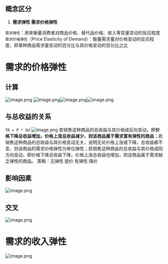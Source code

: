 ## 概念区分

1. **需求弹性  需求价格弹性**

`需求弹性`：用来衡量消费者对商品价格、替代品价格、收入等变量变动的反应程度
`需求价格弹性`（Price Elasticity of Demand）：衡量需求量对价格变动的反应程度，即某种商品需求量变动的百分比与其价格变动的百分比之比

# 需求的价格弹性

## 计算

![image.png](https://cdn.nlark.com/yuque/0/2023/png/36192378/1697114348728-f0ec8ab0-6833-429b-9361-c09a425de205.png#averageHue=%23c4dff7&clientId=u51e1eec9-3fa2-4&from=paste&height=320&id=u9a859595&originHeight=640&originWidth=1270&originalType=binary&ratio=2&rotation=0&showTitle=false&size=80885&status=done&style=none&taskId=uf273ecd6-1d0c-43f5-b2b2-9621406f60c&title=&width=635)
![image.png](https://cdn.nlark.com/yuque/0/2023/png/36192378/1697114477713-b4b381ee-95f0-45ea-850b-37db7162e001.png#averageHue=%23c2dff8&clientId=u51e1eec9-3fa2-4&from=paste&height=452&id=u43135a4d&originHeight=904&originWidth=1261&originalType=binary&ratio=2&rotation=0&showTitle=false&size=69747&status=done&style=none&taskId=uecae134d-31f5-499b-9d5f-3ebd767725f&title=&width=630.5)![image.png](https://cdn.nlark.com/yuque/0/2023/png/36192378/1697114488558-99d16dfb-f975-49f4-8f9d-d8b57cdfdc48.png#averageHue=%23c4e0f8&clientId=u51e1eec9-3fa2-4&from=paste&height=445&id=ua49be96c&originHeight=889&originWidth=1259&originalType=binary&ratio=2&rotation=0&showTitle=false&size=53199&status=done&style=none&taskId=u6ebf9d14-6612-4d36-adbf-c0669a9c83b&title=&width=629.5)![image.png](https://cdn.nlark.com/yuque/0/2023/png/36192378/1697115052875-341368e5-381e-4c62-8518-fd741aa6221a.png#averageHue=%23c3dff7&clientId=u51e1eec9-3fa2-4&from=paste&height=441&id=u4a174807&originHeight=882&originWidth=1295&originalType=binary&ratio=2&rotation=0&showTitle=false&size=87678&status=done&style=none&taskId=uca8cc3fd-8ed0-4524-941b-93e5e2c9759&title=&width=647.5)

## 与总收益的关系
`TR = P * Qd`
![image.png](https://cdn.nlark.com/yuque/0/2023/png/36192378/1697116565911-c406b0a8-b644-42f0-aa91-346a4be7a21e.png#averageHue=%23f5f5f5&clientId=u62856290-b9b6-4&from=paste&height=453&id=u9f9ba352&originHeight=905&originWidth=608&originalType=binary&ratio=2&rotation=0&showTitle=false&size=129998&status=done&style=none&taskId=u3d60cc5f-af4c-4ec7-a2a0-9564f2c39ae&title=&width=304)
若销售这种商品的总收益与其价格成反向变动，即**价格下降总收益增加，价格上涨总收益减少，则该商品属于需求富有弹性的商品**；若销售这种商品的总收益与其价格变动⽆关，说明⽆论价格上涨或下降，总收益都不变，则该商品的需求价格弹性为单位弹性；若销售这种商品的总收益与其价格成同⽅向变动，即价格下降总收益下降，价格上涨总收益也增加，则该商品属于需求缺乏弹性的商品。
策略：无弹性 提价  有弹性  降价
## 影响因素
![image.png](https://cdn.nlark.com/yuque/0/2023/png/36192378/1697117672372-fa427f86-17c5-4e77-9d3d-e4a2ddbbbd33.png#averageHue=%2389a2a4&clientId=ud7e9be80-9a6d-4&from=paste&height=428&id=u02d7c35c&originHeight=856&originWidth=1260&originalType=binary&ratio=2&rotation=0&showTitle=false&size=475993&status=done&style=none&taskId=uf04931d4-df91-4ebc-bcd2-60d6d09d877&title=&width=630)
## 交叉
![image.png](https://cdn.nlark.com/yuque/0/2023/png/36192378/1697117794601-e7bb0444-fb25-4e12-8cd5-49542337fabd.png#averageHue=%23f3f3f3&clientId=ud7e9be80-9a6d-4&from=paste&height=422&id=ud4a78158&originHeight=844&originWidth=1328&originalType=binary&ratio=2&rotation=0&showTitle=false&size=139368&status=done&style=none&taskId=ude73d025-9307-4f4a-95a6-8d8a693804c&title=&width=664)
# 需求的收入弹性
![image.png](https://cdn.nlark.com/yuque/0/2023/png/36192378/1697117853178-201133f3-8141-4e66-a2d0-32b13dcd7cb6.png#averageHue=%23c5e0f7&clientId=ud7e9be80-9a6d-4&from=paste&height=339&id=u4be8c85a&originHeight=677&originWidth=1264&originalType=binary&ratio=2&rotation=0&showTitle=false&size=63882&status=done&style=none&taskId=u86b8e28b-7e94-4b14-bad5-7e8d0c2ceb8&title=&width=632)
